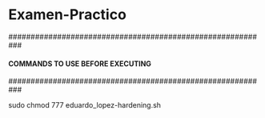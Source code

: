 # Examen-Practico
###########################################################
####          COMMANDS TO USE BEFORE EXECUTING         ####
###########################################################

sudo chmod 777 eduardo_lopez-hardening.sh

